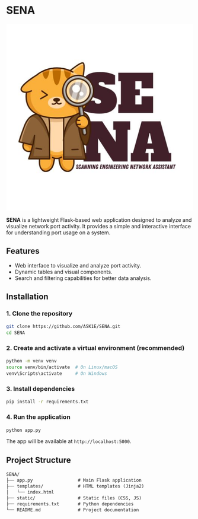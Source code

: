 
# SENA

<div align="center">
  <img src="Image/SENA-Logo.jpeg" alt="SENA-Logo" width="600"/>
 
  
</div>

**SENA** is a lightweight Flask-based web application designed to analyze and visualize network port activity. It provides a simple and interactive interface for understanding port usage on a system.

## Features

- Web interface to visualize and analyze port activity.
- Dynamic tables and visual components.
- Search and filtering capabilities for better data analysis.

## Installation

### 1. Clone the repository

```bash
git clone https://github.com/ASK1E/SENA.git
cd SENA
```

### 2. Create and activate a virtual environment (recommended)

```bash
python -m venv venv
source venv/bin/activate  # On Linux/macOS
venv\Scripts\activate     # On Windows
```

### 3. Install dependencies

```bash
pip install -r requirements.txt
```

### 4. Run the application

```bash
python app.py
```

The app will be available at `http://localhost:5000`.

## Project Structure

```
SENA/
├── app.py                 # Main Flask application
├── templates/             # HTML templates (Jinja2)
│   └── index.html
├── static/                # Static files (CSS, JS)
├── requirements.txt       # Python dependencies
└── README.md              # Project documentation
```

